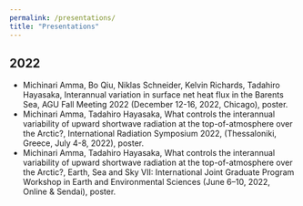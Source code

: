 ```yaml
---
permalink: /presentations/
title: "Presentations"
---
```


## 2022
- Michinari Amma, Bo Qiu, Niklas Schneider, Kelvin Richards, Tadahiro Hayasaka, Interannual variation in surface net heat flux in the Barents Sea, AGU Fall Meeting 2022 (December 12-16, 2022, Chicago), poster.
- Michinari Amma, Tadahiro Hayasaka, What controls the interannual variability of upward shortwave radiation at the top-of-atmosphere over the Arctic?, International Radiation Symposium 2022, (Thessaloniki, Greece, July 4-8, 2022), poster.
- Michinari Amma, Tadahiro Hayasaka, What controls the interannual variability of upward shortwave radiation at the top-of-atmosphere over the Arctic?, Earth, Sea and Sky VII: International Joint Graduate Program Workshop in Earth and Environmental Sciences (June 6–10, 2022, Online & Sendai), poster.
